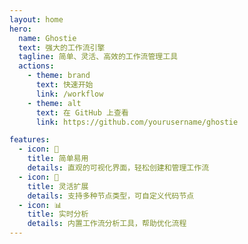 ```yaml
---
layout: home
hero:
  name: Ghostie
  text: 强大的工作流引擎
  tagline: 简单、灵活、高效的工作流管理工具
  actions:
    - theme: brand
      text: 快速开始
      link: /workflow
    - theme: alt
      text: 在 GitHub 上查看
      link: https://github.com/yourusername/ghostie

features:
  - icon: 🚀
    title: 简单易用
    details: 直观的可视化界面，轻松创建和管理工作流
  - icon: 🔧
    title: 灵活扩展
    details: 支持多种节点类型，可自定义代码节点
  - icon: 📊
    title: 实时分析
    details: 内置工作流分析工具，帮助优化流程
---
```

